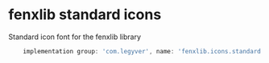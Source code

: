 # fenxlib standard icons
Standard icon font for the fenxlib library
```gradle
    implementation group: 'com.legyver', name: 'fenxlib.icons.standard', version: '3.0.0-beta.6'
```